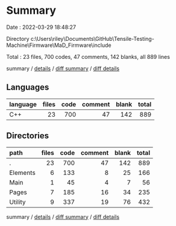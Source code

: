 # Summary

Date : 2022-03-29 18:48:27

Directory c:\Users\riley\Documents\GitHub\Tensile-Testing-Machine\Firmware\MaD_Firmware\include

Total : 23 files,  700 codes, 47 comments, 142 blanks, all 889 lines

summary / [details](details.md) / [diff summary](diff.md) / [diff details](diff-details.md)

## Languages
| language | files | code | comment | blank | total |
| :--- | ---: | ---: | ---: | ---: | ---: |
| C++ | 23 | 700 | 47 | 142 | 889 |

## Directories
| path | files | code | comment | blank | total |
| :--- | ---: | ---: | ---: | ---: | ---: |
| . | 23 | 700 | 47 | 142 | 889 |
| Elements | 6 | 133 | 8 | 25 | 166 |
| Main | 1 | 45 | 4 | 7 | 56 |
| Pages | 7 | 185 | 16 | 34 | 235 |
| Utility | 9 | 337 | 19 | 76 | 432 |

summary / [details](details.md) / [diff summary](diff.md) / [diff details](diff-details.md)